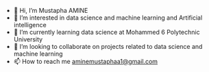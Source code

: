 - 👋 Hi, I’m Mustapha AMINE 
- 👀 I’m interested in data science and machine learning and Artificial intelligence
- 🌱 I’m currently learning data science at Mohammed 6 Polytechnic University 
- 💞️ I’m looking to collaborate on projects related to data science and machine learning
- 📫 How to reach me aminemustaphaa1@gmail.com

<!---
Mostaphaamine503/Mostaphaamine503 is a ✨ special ✨ repository because its `README.md` (this file) appears on your GitHub profile.
You can click the Preview link to take a look at your changes.
--->
